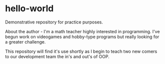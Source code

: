 # hello-world
Demonstrative repository for practice purposes.

About the author - I'm a math teacher highly interested in programming. I've begun work on videogames and hobby-type programs but really looking for a greater challenge.

This repository will find it's use shortly as I begin to teach two new comers to our development team the in's and out's of OOP.
